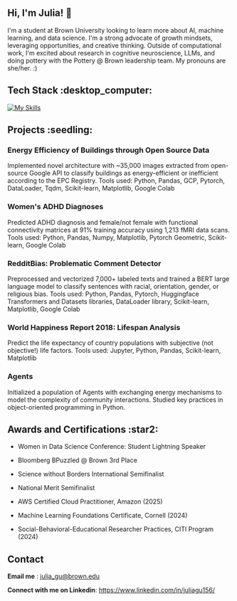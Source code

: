 ## Hi, I'm Julia! :wave:
I'm a student at Brown University looking to learn more about AI, machine learning, and data science. I'm a strong advocate of growth mindsets, leveraging opportunities, and creative thinking. Outside of computational work, I'm excited about research in cognitive neuroscience, LLMs, and doing pottery with the Pottery @ Brown leadership team. My pronouns are she/her. :)
<br>

<h2> Tech Stack :desktop_computer: </h2>

[![My Skills](https://skillicons.dev/icons?i=py,java,cpp,html,css,pytorch,sklearn,matlab,vscode,bash,docker,github,idea)](https://skillicons.dev)


<h2> Projects :seedling: </h2>
<h3> Energy Efficiency of Buildings through Open Source Data </h3>
Implemented novel architecture with ~35,000 images extracted from open-source Google API to classify buildings as energy-efficient or inefficient according to the EPC Registry. Tools used: Python, Pandas, GCP, Pytorch, DataLoader, Tqdm, Scikit-learn, Matplotlib, Google Colab

<h3> Women's ADHD Diagnoses </h3>
Predicted ADHD diagnosis and female/not female with functional connectivity matrices at 91% training accuracy using 1,213 fMRI data scans. Tools used: Python, Pandas, Numpy, Matplotlib, Pytorch Geometric, Scikit-learn, Google Colab

<h3> RedditBias: Problematic Comment Detector </h3>
Preprocessed and vectorized 7,000+ labeled texts and trained a BERT large language model to classify sentences with racial, orientation, gender, or religious bias. Tools used: Python, Pandas, Pytorch, Huggingface Transformers and Datasets libraries, DataLoader library, Scikit-learn, Matplotlib, Google Colab

<h3> World Happiness Report 2018: Lifespan Analysis </h3>
Predict the life expectancy of country populations with subjective (not objective!) life factors. Tools used: Jupyter, Python, Pandas, Scikit-learn, Matplotlib

<h3> Agents </h3>
Initialized a population of Agents with exchanging energy mechanisms to model the complexity of community interactions. Studied key practices in object-oriented programming in Python.

<h2> Awards and Certifications :star2: </h2>

- Women in Data Science Conference: Student Lightning Speaker
- Bloomberg BPuzzled @ Brown 3rd Place
- Science without Borders International Semifinalist
- National Merit Semifinalist

- AWS Certified Cloud Practitioner, Amazon (2025)
- Machine Learning Foundations Certificate, Cornell (2024)
- Social-Behavioral-Educational Researcher Practices, CITI Program (2024)

<h2> Contact </h2>

**Email me** : julia_gu@brown.edu

**Connect with me on Linkedin**: https://www.linkedin.com/in/juliagu156/
<!--
**juliag-27/juliag-27** is a ✨ _special_ ✨ repository because its `README.md` (this file) appears on your GitHub profile.

Here are some ideas to get you started:

- 🔭 I’m currently working on ...
- 🌱 I’m currently learning ...
- 👯 I’m looking to collaborate on ...
- 🤔 I’m looking for help with ...
- 💬 Ask me about ...
- 📫 How to reach me: ...
- 😄 Pronouns: ...
- ⚡ Fun fact: ...
-->
